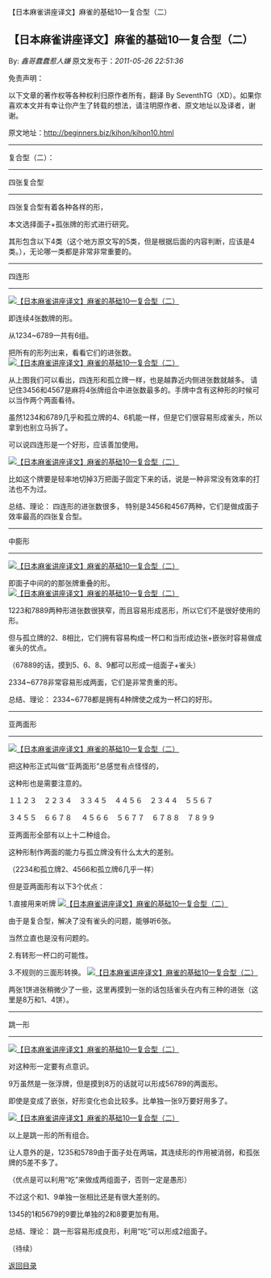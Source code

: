 【日本麻雀讲座译文】麻雀的基础10—复合型（二）
## 【日本麻雀讲座译文】麻雀的基础10—复合型（二）

By: *鑫哥蠢蠢惹人嫌* 原文发布于：*2011-05-26 22:51:36*

免责声明：

以下文章的著作权等各种权利归原作者所有，翻译 By
SeventhTG（XD）。如果你喜欢本文并有幸让你产生了转载的想法，请注明原作者、原文地址以及译者，谢谢。

原文地址：http://beginners.biz/kihon/kihon10.html

------------------------------------------------------------------------------------

复合型（二）：

------------------------------------------------------------------------------------

四张复合型

------------------------------------------------------------------------------------

四张复合型有着各种各样的形，

本文选择面子+孤张牌的形式进行研究。

其形包含以下4类（这个地方原文写的5类，但是根据后面的内容判断，应该是4类。），无论哪一类都是非常非常重要的。

------------------------------------------------------------------------------------

四连形

------------------------------------------------------------------------------------
[![【日本麻雀讲座译文】麻雀的基础10&mdash;复合型（二）](http://s3.sinaimg.cn/middle/7f78b76fga42eaccf9392&amp;690)](http://photo.blog.sina.com.cn/showpic.html#blogid=7f78b76f0100rqup&url=http://s3.sinaimg.cn/orignal/7f78b76fga42eaccf9392)

即连续4张数牌的形。

从1234~6789一共有6组。

把所有的形列出来，看看它们的进张数。
[![【日本麻雀讲座译文】麻雀的基础10&mdash;复合型（二）](http://s3.sinaimg.cn/middle/7f78b76fga42ec6c9b3c2&amp;690)](http://photo.blog.sina.com.cn/showpic.html#blogid=7f78b76f0100rqup&url=http://s3.sinaimg.cn/orignal/7f78b76fga42ec6c9b3c2)

从上图我们可以看出，四连形和孤立牌一样，也是越靠近内侧进张数就越多。
请记住3456和4567是麻将4张牌组合中进张数最多的。手牌中含有这种形的时候可以当作两个两面看待。

虽然1234和6789几乎和孤立牌的4、6机能一样，但是它们很容易形成雀头，所以拿到也别立马拆了。

可以说四连形是一个好形，应该善加使用。

[![【日本麻雀讲座译文】麻雀的基础10&mdash;复合型（二）](http://s13.sinaimg.cn/middle/7f78b76fga42ef6b83b6c&amp;690)](http://photo.blog.sina.com.cn/showpic.html#blogid=7f78b76f0100rqup&url=http://s13.sinaimg.cn/orignal/7f78b76fga42ef6b83b6c)

比如这个牌要是轻率地切掉3万把面子固定下来的话，说是一种非常没有效率的打法也不为过。

总结、理论：
四连形的进张数很多，
特别是3456和4567两种，它们是做成面子效率最高的四张复合型。

------------------------------------------------------------------------------------

中膨形

------------------------------------------------------------------------------------
[![【日本麻雀讲座译文】麻雀的基础10&mdash;复合型（二）](http://s11.sinaimg.cn/middle/7f78b76fga42f05cfeada&amp;690)](http://photo.blog.sina.com.cn/showpic.html#blogid=7f78b76f0100rqup&url=http://s11.sinaimg.cn/orignal/7f78b76fga42f05cfeada)

即面子中间的的那张牌重叠的形。
[![【日本麻雀讲座译文】麻雀的基础10&mdash;复合型（二）](http://s4.sinaimg.cn/middle/7f78b76fga42f15d52843&amp;690)](http://photo.blog.sina.com.cn/showpic.html#blogid=7f78b76f0100rqup&url=http://s4.sinaimg.cn/orignal/7f78b76fga42f15d52843)

1223和7889两种形进张数很狭窄，而且容易形成恶形，所以它们不是很好使用的形。

但与孤立牌的2、8相比，它们拥有容易构成一杯口和当形成边张+嵌张时容易做成雀头的优点。

（67889的话，摸到5、6、8、9都可以形成一组面子+雀头）

2334~6778非常容易形成两面，它们是非常贵重的形。

总结、理论：
2334~6778都是拥有4种牌使之成为一杯口的好形。

------------------------------------------------------------------------------------

亚两面形

------------------------------------------------------------------------------------
[![【日本麻雀讲座译文】麻雀的基础10&mdash;复合型（二）](http://s4.sinaimg.cn/middle/7f78b76fga42f3f931033&amp;690)](http://photo.blog.sina.com.cn/showpic.html#blogid=7f78b76f0100rqup&url=http://s4.sinaimg.cn/orignal/7f78b76fga42f3f931033)

把这种形正式叫做“亚两面形”总感觉有点怪怪的，

这种形也是需要注意的。

１１２３　２２３４　３３４５　４４５６　２３４４　５５６７　

３４５５　６６７８　 ４５６６　５６７７　６７８８　７８９９

亚两面形全部有以上十二种组合。

这种形制作两面的能力与孤立牌没有什么太大的差别。

（2234和孤立牌2、4566和孤立牌6几乎一样）

但是亚两面形有以下3个优点：

1.直接用来听牌
[![【日本麻雀讲座译文】麻雀的基础10&mdash;复合型（二）](http://s7.sinaimg.cn/middle/7f78b76fga42f6b8f08b6&amp;690)](http://photo.blog.sina.com.cn/showpic.html#blogid=7f78b76f0100rqup&url=http://s7.sinaimg.cn/orignal/7f78b76fga42f6b8f08b6)

由于是复合型，解决了没有雀头的问题，能够听6张。

当然立直也是没有问题的。

2.有转形一杯口的可能性。

3.不规则的三面形转换。
[![【日本麻雀讲座译文】麻雀的基础10&mdash;复合型（二）](http://s12.sinaimg.cn/middle/7f78b76fga42f85b7285b&amp;690)](http://photo.blog.sina.com.cn/showpic.html#blogid=7f78b76f0100rqup&url=http://s12.sinaimg.cn/orignal/7f78b76fga42f85b7285b)

两张1饼进张稍微少了一些，这里再摸到一张的话包括雀头在内有三种的进张（这里是8万和1、4饼）。

------------------------------------------------------------------------------------

跳一形

------------------------------------------------------------------------------------
[![【日本麻雀讲座译文】麻雀的基础10&mdash;复合型（二）](http://s3.sinaimg.cn/middle/7f78b76fga42f8ef6c952&amp;690)](http://photo.blog.sina.com.cn/showpic.html#blogid=7f78b76f0100rqup&url=http://s3.sinaimg.cn/orignal/7f78b76fga42f8ef6c952)

对这种形一定要有点意识。

9万虽然是一张浮牌，但是摸到8万的话就可以形成56789的两面形。

即使是变成了嵌张，好形变化也会比较多。比单独一张9万要好用多了。

[![【日本麻雀讲座译文】麻雀的基础10&mdash;复合型（二）](http://s8.sinaimg.cn/middle/7f78b76fga42face3ffe7&amp;690)](http://photo.blog.sina.com.cn/showpic.html#blogid=7f78b76f0100rqup&url=http://s8.sinaimg.cn/orignal/7f78b76fga42face3ffe7)

以上是跳一形的所有组合。

让人意外的是，1235和5789由于面子处在两端，其连续形的作用被消弱，和孤张牌的5差不多了。

（优点是可以利用“吃”来做成两组面子，否则一定是愚形）

不过这个和1、9单独一张相比还是有很大差别的。

1345的1和5679的9要比单独的2和8要更加有用。

总结、理论：
跳一形容易形成良形，利用“吃”可以形成2组面子。

（待续）

[返回目录](index.html)
